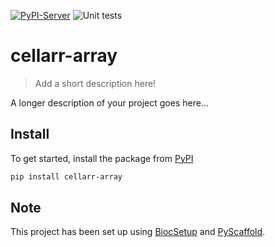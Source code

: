 [![PyPI-Server](https://img.shields.io/pypi/v/cellarr-array.svg)](https://pypi.org/project/cellarr-array/)
![Unit tests](https://github.com/BiocPy/cellarr-array/actions/workflows/pypi-test.yml/badge.svg)

# cellarr-array

> Add a short description here!

A longer description of your project goes here...

## Install

To get started, install the package from [PyPI](https://pypi.org/project/cellarr-array/)

```bash
pip install cellarr-array
```

<!-- biocsetup-notes -->

## Note

This project has been set up using [BiocSetup](https://github.com/biocpy/biocsetup)
and [PyScaffold](https://pyscaffold.org/).
